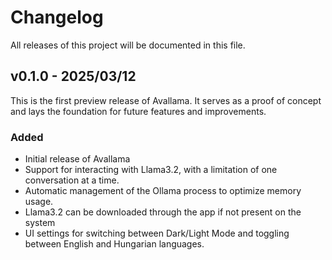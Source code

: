 # Changelog

All releases of this project will be documented in this file.

## v0.1.0 - 2025/03/12
This is the first preview release of Avallama. It serves as a proof of concept and lays the foundation for future features and improvements.

### Added
- Initial release of Avallama
- Support for interacting with Llama3.2, with a limitation of one conversation at a time.
- Automatic management of the Ollama process to optimize memory usage.
- Llama3.2 can be downloaded through the app if not present on the system
- UI settings for switching between Dark/Light Mode and toggling between English and Hungarian languages.